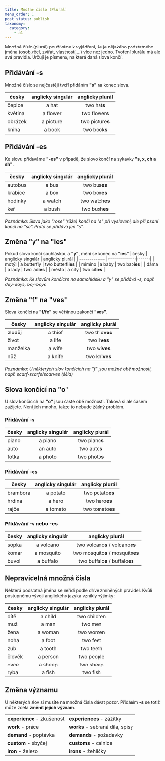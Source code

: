```yaml
---
title: Množné číslo (Plural)
menu_order: 1
post_status: publish
taxonomy:
  category:
    - a1
---
```


Množné číslo (plurál) používáme k vyjádření, že je nějakého podstatného jména (osob,věcí, zvířat, vlastností,...) více než jedno. Tvoření plurálu má ale svá pravidla. Určují je písmena, na která daná slova končí.

## Přidávání **-s**

Množné číslo se nejčastěji tvoří přidáním **"s"** na konec slova.

| česky   | anglicky singulár | anglicky plurál  |
| ------- | :---------------: | :--------------: |
| čepice  |       a hat       |   two hat**s**   |
| květina |     a flower      | two flower**s**  |
| obrázek |     a picture     | two picture**s** |
| kniha   |      a book       |  two book**s**   |

## Přidávání **-es**

Ke slovu přidáváme **"-es"** v případě, že slovo končí na sykavky **"s, x, ch a sh"**.

| česky   | anglicky singulár | anglicky plurál |
| ------- | :---------------: | :-------------: |
| autobus |       a bus       |  two bus**es**  |
| krabice |       a box       |  two box**es**  |
| hodinky |      a watch      | two watch**es** |
| keř     |      a bush       | two bush**es**  |

_Poznámka: Slova jako "rose" (růže) končí na "s" při vyslovení, ale při psaní končí na "se". Proto se přidává jen "s"._

## Změna "**y**" na "**ies**"

Pokud slovo končí souhláskou a **"y"**, mění se konec na **"ies"**
| česky | anglicky singulár | anglicky plurál |
| ------------- |:-------------:|:-----:|
| motýl | a butterfly | two butterfl**ies** |
| mimino | a baby | two bab**ies** |
| dáma | a lady | two lad**ies** |
| město | a city | two cit**ies** |

_Poznámka: Ke slovům končícím na samohlásku a "y" se přidává -s, např. day-days, boy-boys_

## Změna "**f**" na "**ves**"

Slova končící na **"f/fe"** se většinou zakončí **"ves"**.

| česky    | anglicky singulár | anglicky plurál |
| -------- | :---------------: | :-------------: |
| zloděj   |      a thief      | two thie**ves** |
| život    |      a life       |  two li**ves**  |
| manželka |      a wife       |  two wi**ves**  |
| nůž      |      a knife      | two kni**ves**  |

_Poznámka: U některých slov končících na "f" jsou možné obě možnosti, např. scarf-scarfs/scarves (šála)_

## Slova končící na "**o**"

U slov končících na **"o"** jsou časté obě možnosti. Taková si ale časem zažijete. Není jich mnoho, takže to nebude žádný problém.

### Přidávání **-s**

| česky | anglicky singulár | anglicky plurál |
| ----- | :---------------: | :-------------: |
| piano |      a piano      | two piano**s**  |
| auto  |      an auto      |  two auto**s**  |
| fotka |      a photo      | two photo**s**  |

### Přidávání **-es**

| česky    | anglicky singulár | anglicky plurál  |
| -------- | :---------------: | :--------------: |
| brambora |     a potato      | two potato**es** |
| hrdina   |      a hero       |  two hero**es**  |
| rajče    |     a tomato      | two tomato**es** |

### Přidávání **-s** nebo **-es**

| česky | anglicky singulár |          anglicky plurál           |
| ----- | :---------------: | :--------------------------------: |
| sopka |     a volcano     |  two volcano**s** / volcano**es**  |
| komár |    a mosquito     | two mosquito**s** / mosquito**es** |
| buvol |     a buffalo     |  two buffalo**s** / buffalo**es**  |

## Nepravidelná množná čísla

Některá podstatná jména se neřídí podle dříve zmíněných pravidel. Kvůli postupnému vývoji anglického jazyka vznikly výjimky:

| česky  | anglicky singulár | anglicky plurál |
| ------ | :---------------: | :-------------: |
| dítě   |      a child      |  two children   |
| muž    |       a man       |     two men     |
| žena   |      a woman      |    two women    |
| noha   |      a foot       |    two feet     |
| zub    |      a tooth      |    two teeth    |
| člověk |     a person      |   two people    |
| ovce   |      a sheep      |    two sheep    |
| ryba   |      a fish       |    two fish     |

## Změna významu

U některých slov si musíte na množná čísla dávat pozor. Přidáním **-s** se totiž může zcela **změnit jejich význam**.

|                            |                                 |
| :------------------------- | :------------------------------ |
| **experience** - zkušenost | **experiences** - zážitky       |
| **work** - práce           | **works** - sebraná díla, spisy |
| **demand** - poptávka      | **demands** - požadavky         |
| **custom** - obyčej        | **customs** - celnice           |
| **iron** - železo          | **irons** - žehličky            |
